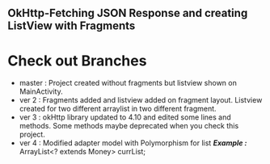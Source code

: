 ## OkHttp-Fetching JSON Response and creating ListView with Fragments

# Check out Branches

* master : Project created without fragments but listview shown on MainActivity.
* ver 2  : Fragments added and listview added on fragment layout. Listview created for two different arraylist in two different fragment.
* ver 3  : okHttp library updated to 4.10 and edited some lines and methods. Some methods maybe deprecated when you check this project.
* ver 4  : Modified adapter model with Polymorphism for list ***Example :*** ArrayList<? extends Money> currList;

